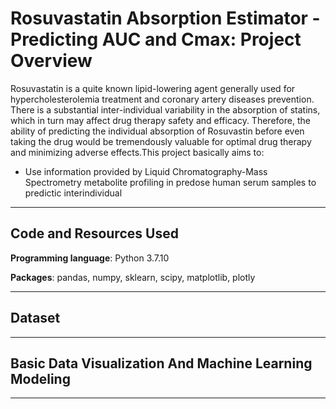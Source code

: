 # Rosuvastatin Absorption Estimator - Predicting AUC and Cmax: Project Overview

Rosuvastatin is a quite known lipid-lowering agent generally used for hypercholesterolemia treatment and coronary artery diseases prevention. There is a substantial inter-individual variability in the absorption of statins, which in turn may affect drug therapy safety and efficacy. Therefore, the ability of predicting the individual absorption of Rosuvastin before even taking the drug would be tremendously valuable for optimal drug therapy and minimizing adverse effects.This project basically aims to:

* Use information provided by Liquid Chromatography-Mass Spectrometry metabolite profiling in predose human serum samples to predictic interindividual 

---
## Code and Resources Used

**Programming language**: Python 3.7.10

**Packages**: pandas, numpy, sklearn, scipy, matplotlib, plotly

---
## Dataset

---
## Basic Data Visualization And Machine Learning Modeling
---
